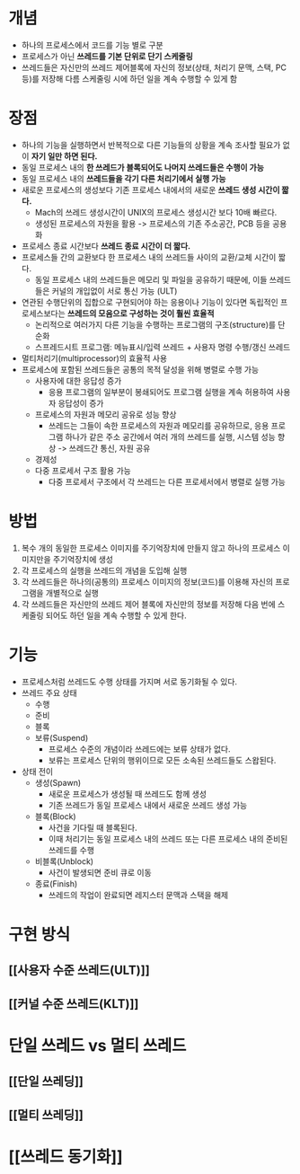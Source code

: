 # 개념
- 하나의 프로세스에서 코드를 기능 별로 구분
- 프로세스가 아닌 **쓰레드를 기본 단위로 단기 스케줄링**
- 쓰레드들은 자신만의 쓰레드 제어블록에 자신의 정보(상태, 처리기 문맥, 스택, PC 등)를 저장해 다름 스케줄링 시에 하던 일을 계속 수행할 수 있게 함


# 장점
- 하나의 기능을 실행하면서 반복적으로 다른 기능들의 상황을 계속 조사할 필요가 없이 **자기 일만 하면 된다.**
- 동일 프로세스 내의 **한 쓰레드가 블록되어도 나머지 쓰레드들은 수행이 가능**
- 동일 프로세스 내의 **쓰레드들을 각기 다른 처리기에서 실행 가능**
- 새로운 프로세스의 생성보다 기존 프로세스 내에서의 새로운 **쓰레드 생성 시간이 짧다.**
	- Mach의 쓰레드 생성시간이 UNIX의 프로세스 생성시간 보다 10배 빠르다.
	- 생성된 프로세스의 자원을 활용 -> 프로세스의 기존 주소공간, PCB 등을 공용화
- 프로세스 종료 시간보다 **쓰레드 종료 시간이 더 짧다.**
- 프로세스들 간의 교환보다 한 프로세스 내의 쓰레드들 사이의 교환/교체 시간이 짧다.
	- 동일 프로세스 내의 쓰레드들은 메모리 및 파일을 공유하기 때문에, 이들 쓰레드들은 커널의 개입없이 서로 통신 가능 (ULT)
- 연관된 수행단위의 집합으로 구현되어야 하는 응용이나 기능이 있다면 독립적인 프로세스보다는 **쓰레드의 모음으로 구성하는 것이 훨씬 효율적**
	- 논리적으로 여러가지 다른 기능을 수행하는 프로그램의 구조(structure)를 단순화
	- 스프레드시트 프로그램: 메뉴표시/입력 쓰레드 + 사용자 명령 수행/갱신 쓰레드
- 멀티처리기(multiprocessor)의 효율적 사용
- 프로세스에 포함된 쓰레드들은 공통의 목적 달성을 위해 병렬로 수행 가능
	- 사용자에 대한 응답성 증가
		- 응용 프로그램의 일부분이 봉쇄되어도 프로그램 실행을 계속 허용하여 사용자 응답성이 증가
	- 프로세스의 자원과 메모리 공유로 성능 향상
		- 쓰레드는 그들이 속한 프로세스의 자원과 메모리를 공유하므로, 응용 프로그램 하나가 같은 주소 공간에서 여러 개의 쓰레드를 실행, 시스템 성능 향상 -> 쓰레드간 통신, 자원 공유
	- 경제성
	- 다중 프로세서 구조 활용 가능
		- 다중 프로세서 구조에서 각 쓰레드는 다른 프로세서에서 병렬로 실행 가능


# 방법
1. 복수 개의 동일한 프로세스 이미지를 주기억장치에 만들지 않고 하나의 프로세스 이미지만을 주기억장치에 생성
2. 각 프로세스의 실행을 쓰레드의 개념을 도입해 실행
3. 각 쓰레드들은 하나의(공통의) 프로세스 이미지의 정보(코드)를 이용해 자신의 프로그램을 개별적으로 실행
4. 각 쓰레드들은 자신만의 쓰레드 제어 블록에 자신만의 정보를 저장해 다음 번에 스케줄링 되어도 하던 일을 계속 수행할 수 있게 한다.


# 기능
- 프로세스처럼 쓰레드도 수행 상태를 가지며 서로 동기화될 수 있다.
- 쓰레드 주요 상태
	- 수행
	- 준비
	- 블록
	- 보류(Suspend)
		- 프로세스 수준의 개념이라 쓰레드에는 보류 상태가 없다.
		- 보류는 프로세스 단위의 행위이므로 모든 소속된 쓰레드들도 스왑된다.
- 상태 전이
	- 생성(Spawn)
		- 새로운 프로세스가 생성될 때 쓰레드도 함께 생성
		- 기존 쓰레드가 동일 프로세스 내에서 새로운 쓰레드 생성 가능
	- 블록(Block)
		- 사건을 기다릴 때 블록된다.
		- 이때 처리기는 동일 프로세스 내의 쓰레드 또는 다른 프로세스 내의 준비된 쓰레드를 수행
	- 비블록(Unblock)
		- 사건이 발생되면 준비 큐로 이동
	- 종료(Finish)
		- 쓰레드의 작업이 완료되면 레지스터 문맥과 스택을 해제

# 구현 방식
## [[사용자 수준 쓰레드(ULT)]]
## [[커널 수준 쓰레드(KLT)]]


# 단일 쓰레드 vs 멀티 쓰레드
## [[단일 쓰레딩]]
## [[멀티 쓰레딩]]


# [[쓰레드 동기화]]
